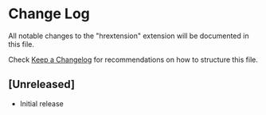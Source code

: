 # Change Log

All notable changes to the "hrextension" extension will be documented in this file.

Check [Keep a Changelog](http://keepachangelog.com/) for recommendations on how to structure this file.

## [Unreleased]

- Initial release